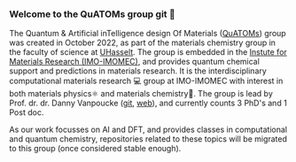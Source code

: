 ### Welcome to the QuATOMs group git 👋

The Quantum & Artificial inTelligence design Of Materials ([QuATOMs](https://dannyvanpoucke.be/quatoms-group/)) group was created in October 2022, as part of the materials chemistry group in the faculty of science at [UHasselt](https://www.uhasselt.be/en/). The group is embedded in the [Instute for Materials Research (IMO-IMOMEC)](https://www.uhasselt.be/en/instituten-en/imo-imomec), and provides quantum chemical support and predictions in materials research. It is the interdisciplinary computational materials research 💻 group at IMO-IMOMEC with interest in both materials physics⚛️ and materials chemistry🧪. The group is lead by Prof. dr. dr. Danny Vanpoucke ([git](https://github.com/DannyVanpoucke), [web](https://dannyvanpoucke.be/)), and currently counts 3 PhD's and 1 Post doc.

As our work focusses on AI and DFT, and provides classes in computational and quantum chemistry, repositories related to these topics will be migrated to this group (once considered stable enough).

